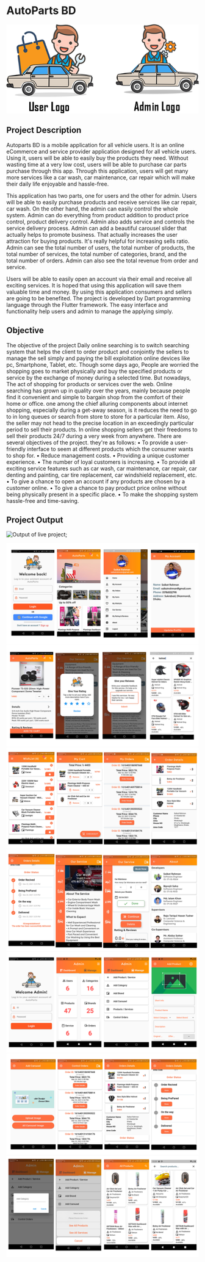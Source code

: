 # AutoParts BD

![autopartslogo](./assets/output/logo.png)

## Project Description

Autoparts BD is a mobile application for all vehicle users. It is an online eCommerce and service provider application designed for all vehicle users. Using it, users will be able to easily buy the products they need. Without wasting time at a very low cost, users will be able to purchase car parts purchase through this app. Through this application, users will get many more services like a car wash, car maintenance, car repair which will make their daily life enjoyable and hassle-free.

This application has two parts, one for users and the other for admin. Users will be able to easily purchase products and receive services like car repair, car wash.
On the other hand, the admin can easily control the whole system. Admin can do everything from product addition to product price control, product delivery control. Admin also adds service and controls the service delivery process. Admin can add a beautiful carousel slider that actually helps to promote business. That actually increases the user attraction for buying products. It's really helpful for increasing sells ratio. Admin can see the total number of users, the total number of products, the total number of services, the total number of categories, brand, and the total number of orders. Admin can also see the total revenue from order and service.

Users will be able to easily open an account via their email and receive all exciting services. It is hoped that using this application will save them valuable time and money. By using this application consumers and sellers are going to be benefited.
The project is developed by Dart programming language through the Flutter framework. The easy interface and functionality help users and admin to manage the applying simply.

## Objective

The objective of the project Daily online searching is to switch searching system that helps the client to order product and conjointly the sellers to manage the sell simply and paying the bill exploitation online devices like pc, Smartphone, Tablet, etc. Though some days ago, People are worried the shopping goes to market physically and buy the specified products or service by the exchange of money during a selected time. But nowadays, The act of shopping for products or services over the web. Online searching has grown up in quality over the years, mainly because people find it convenient and simple to bargain shop from the comfort of their home or office. one among the chief alluring components about internet shopping, especially during a get-away season, is it reduces the need to go to in long queues or search from store to store for a particular item. Also, the seller may not head to the precise location in an exceedingly particular period to sell their products. In online shopping sellers get their freedoms to sell their products 24/7 during a very week from anywhere.
There are several objectives of the project. they're as follows:
• To provide a user-friendly interface to seem at different products which the consumer wants to shop for.
• Reduce management costs.
• Providing a unique customer experience.
• The number of loyal customers is increasing.
• To provide all exciting service features such as car wash, car maintenance, car repair, car denting and painting, car tire replacement, car windshield replacement, etc.
• To give a chance to open an account if any products are chosen by a customer online.
• To give a chance to pay product price online without being physically present in a specific place.
• To make the shopping system hassle-free and time-saving.

## Project Output

![Output of live project](./assets/output/demovideo.gif);

![screenshort1](./assets/output/p1.png)
![screenshort2](./assets/output/p2.png)
![screenshort3](./assets/output/p3.png)
![screenshort4](./assets/output/p4.png)
![screenshort5](./assets/output/p5.png)
![screenshort6](./assets/output/p6.png)
![screenshort7](./assets/output/p7.png)
